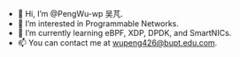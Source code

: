 - 👋 Hi, I’m @PengWu-wp 吴芃.
- 👀 I’m interested in Programmable Networks.
- 🌱 I’m currently learning eBPF, XDP, DPDK, and SmartNICs.
- 📫 You can contact me at wupeng426@bupt.edu.com.

<!---
PengWu-wp/PengWu-wp is a ✨ special ✨ repository because its `README.md` (this file) appears on your GitHub profile.
You can click the Preview link to take a look at your changes.
--->
